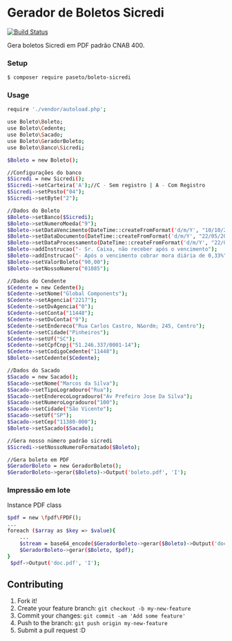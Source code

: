 # Gerador de Boletos Sicredi

[![Build Status](https://travis-ci.org/paseto/boleto-sicredi.svg?branch=master)](https://travis-ci.org/paseto/boleto-sicredi)

Gera boletos Sicredi em PDF padrão CNAB 400.

### Setup

```sh
$ composer require paseto/boleto-sicredi
```

### Usage

```sh
require './vendor/autoload.php';

use Boleto\Boleto;
use Boleto\Cedente;
use Boleto\Sacado;
use Boleto\GeradorBoleto;
use Boleto\Banco\Sicredi;

$Boleto = new Boleto();

//Configurações do banco
$Sicredi = new Sicredi();
$Sicredi->setCarteira('A');//C - Sem registro | A - Com Registro
$Sicredi->setPosto("04");
$Sicredi->setByte("2");

//Dados do Boleto
$Boleto->setBanco($Sicredi);
$Boleto->setNumeroMoeda("9");
$Boleto->setDataVencimento(DateTime::createFromFormat('d/m/Y', "10/10/2017"));
$Boleto->setDataDocumento(DateTime::createFromFormat('d/m/Y', "22/05/2017"));
$Boleto->setDataProcessamento(DateTime::createFromFormat('d/m/Y', "22/05/2017"));
$Boleto->addInstrucao("- Sr. Caixa, não receber após o vencimento");
$Boleto->addInstrucao("- Após o vencimento cobrar mora diária de 0,33%");
$Boleto->setValorBoleto("90,00");
$Boleto->setNossoNumero("01085");

//Dados do Cendente
$Cedente = new Cedente();
$Cedente->setNome("Global Components");
$Cedente->setAgencia("2217");
$Cedente->setDvAgencia("0");
$Cedente->setConta("11448");
$Cedente->setDvConta("9");
$Cedente->setEndereco("Rua Carlos Castro, N&ordm; 245, Centro");
$Cedente->setCidade("Pinheiros");
$Cedente->setUf("SC");
$Cedente->setCpfCnpj("51.246.337/0001-14");
$Cedente->setCodigoCedente("11448");
$Boleto->setCedente($Cedente);

//Dados do Sacado
$Sacado = new Sacado();
$Sacado->setNome("Marcos da Silva");
$Sacado->setTipoLogradouro("Rua");
$Sacado->setEnderecoLogradouro("Av Prefeiro Jose Da Silva");
$Sacado->setNumeroLogradouro("100");
$Sacado->setCidade("São Vicente");
$Sacado->setUf("SP");
$Sacado->setCep("11380-000");
$Boleto->setSacado($Sacado);

//Gera nosso número padrão sicredi
$Sicredi->setNossoNumeroFormatado($Boleto);

//Gera boleto em PDF
$GeradorBoleto = new GeradorBoleto();
$GeradorBoleto->gerar($Boleto)->Output('boleto.pdf', 'I');

```

### Impressão em lote

Instance PDF class
```sh
$pdf = new \fpdf\FPDF();
...
foreach ($array as $key => $value){
    ...
    $stream = base64_encode($GeradorBoleto->gerar($Boleto)->Output('doc.pdf','S'));
    $GeradorBoleto->gerar($Boleto, $pdf); 
}
 $pdf->Output('doc.pdf', 'I');
```

## Contributing
 
1. Fork it!
2. Create your feature branch: `git checkout -b my-new-feature`
3. Commit your changes: `git commit -am 'Add some feature'`
4. Push to the branch: `git push origin my-new-feature`
5. Submit a pull request :D
